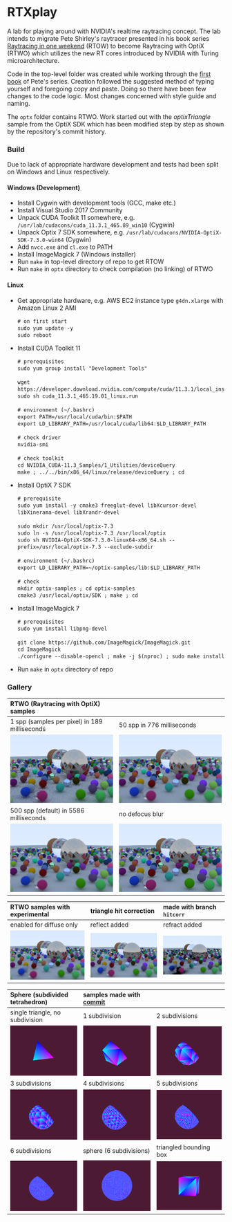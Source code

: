# RTXplay
A lab for playing around with NVIDIA's realtime raytracing concept. The lab intends to migrate Pete Shirley's raytracer presented in his book series [Raytracing in one weekend](https://github.com/RayTracing/raytracing.github.io/) (RTOW) to become Raytracing with OptiX (RTWO) which utilizes the new RT cores introduced by NVIDIA with Turing microarchitecture.

Code in the top-level folder was created while working through the [first book](https://raytracing.github.io/books/RayTracingInOneWeekend.html) of Pete's series. Creation followed the suggested method of typing yourself and foregoing copy and paste. Doing so there have been few changes to the code logic. Most changes concerned with style guide and naming.

The `optx` folder contains RTWO. Work started out with the *optixTriangle* sample from the OptiX SDK which has been modified step by step as shown by the repository's commit history.

### Build
Due to lack of appropriate hardware development and tests had been split on Windows and Linux respectively.

#### Windows (Development)
- Install Cygwin with development tools (GCC, make etc.)
- Install Visual Studio 2017 Community
- Unpack CUDA Toolkit 11 somewhere, e.g. `/usr/lab/cudacons/cuda_11.3.1_465.89_win10` (Cygwin)
- Unpack Optix 7 SDK somewhere, e.g. `/usr/lab/cudacons/NVIDIA-OptiX-SDK-7.3.0-win64` (Cygwin)
- Add `nvcc.exe` and `cl.exe` to PATH
- Install ImageMagick 7 (Windows installer)
- Run `make` in top-level directory of repo to get RTOW
- Run `make` in `optx` directory to check compilation (no linking) of RTWO

#### Linux
- Get appropriate hardware, e.g. AWS EC2 instance type `g4dn.xlarge` with Amazon Linux 2 AMI
  ```
  # on first start
  sudo yum update -y
  sudo reboot
  ```

- Install CUDA Toolkit 11
  ```
  # prerequisites
  sudo yum group install "Development Tools"

  wget https://developer.download.nvidia.com/compute/cuda/11.3.1/local_installers/cuda_11.3.1_465.19.01_linux.run
  sudo sh cuda_11.3.1_465.19.01_linux.run

  # environment (~/.bashrc)
  export PATH=/usr/local/cuda/bin:$PATH
  export LD_LIBRARY_PATH=/usr/local/cuda/lib64:$LD_LIBRARY_PATH

  # check driver
  nvidia-smi

  # check toolkit
  cd NVIDIA_CUDA-11.3_Samples/1_Utilities/deviceQuery
  make ; ../../bin/x86_64/linux/release/deviceQuery ; cd
  ```

- Install OptiX 7 SDK
  ```
  # prerequisite
  sudo yum install -y cmake3 freeglut-devel libXcursor-devel libXinerama-devel libXrandr-devel

  sudo mkdir /usr/local/optix-7.3
  sudo ln -s /usr/local/optix-7.3 /usr/local/optix
  sudo sh NVIDIA-OptiX-SDK-7.3.0-linux64-x86_64.sh --prefix=/usr/local/optix-7.3 --exclude-subdir

  # environment (~/.bashrc)
  export LD_LIBRARY_PATH=~/optix-samples/lib:$LD_LIBRARY_PATH

  # check
  mkdir optix-samples ; cd optix-samples
  cmake3 /usr/local/optix/SDK ; make ; cd
  ```

- Install ImageMagick 7
  ```
  # prerequisites
  sudo yum install libpng-devel

  git clone https://github.com/ImageMagick/ImageMagick.git
  cd ImageMagick
  ./configure --disable-opencl ; make -j $(nproc) ; sudo make install
  ```

- Run `make` in `optx` directory of repo

### Gallery

|RTWO (Raytracing with OptiX) samples|   |
|:---|:---|
|1 spp (samples per pixel) in 189 milliseconds|50 spp in 776 milliseconds|
|![1 spp in 189 milliseconds](./optx/img/rtwo-1spp-189.png)|![50 spp in 776 milliseconds](./optx/img/rtwo-50spp-776.png)|
|500 spp (default) in 5586 milliseconds|no defocus blur|
|![500 spp in 5586 milliseconds](./optx/img/rtwo-500spp-5586.png)|![no defocus blur](./optx/img/rtwo-noblur.png)|

|RTWO samples with experimental|triangle hit correction|made with branch `hitcorr`|
|:---|:---|:---|
|enabled for diffuse only|reflect added|refract added|
|![enabled for diffuse only](optx/img/rtwo-branch-hc-diff.png)|![reflect added](optx/img/rtwo-branch-hc-refl.png)|![refract added](optx/img/rtwo-branch-hc-refr-8811.png)|

|Sphere (subdivided tetrahedron)|samples made with [commit](https://github.com/otabuzzman/RTXplay/tree/e68dc9d7e28d1763c741d5efab63e3392b24a457)|   |
|:---|:---|:---|
|single triangle, no subdivision|1 subdivision|2 subdivisions|
|![single triangle, no subdivision](optx/img/tetra-1tri-0div.png)|![1 subdivision](optx/img/tetra-1tri-1div.png)|![2 subdivisions](optx/img/tetra-1tri-2div.png)|
|3 subdivisions|4 subdivisions|5 subdivisions|
|![3 subdivisions](optx/img/tetra-1tri-3div.png)|![4 subdivisions](optx/img/tetra-1tri-4div.png)|![5 subdivisions](optx/img/tetra-1tri-5div.png)|
|6 subdivisions|sphere (6 subdivisions)|triangled bounding box|
|![6 subdivisions](optx/img/tetra-1tri-6div.png)|![sphere (6 subdivisions)](optx/img/tetra-base.png)|![triangled bounding box](optx/img/tetra-bbox.png)|
